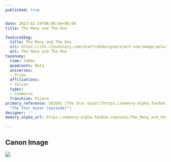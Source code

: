 ```yaml
---
published: true


date: 2023-02-24T08:00:00+00:00
title: The Many and The One

featuredImg:
  title: The Many and The One
  src: https://res.cloudinary.com/startrekdesignproject-com/image/upload/v1677219622/The-Many-and-The-One.png
  alt: The Many and The One
taxonomy:
  time: 2400s
  quadrants: Beta
  universes:
  - Prime
  affiliations:
  - Vulcan
  types:
  - Commerce
  franchise: Picard
primary_reference: S02E01 [The Star Gazer](https://memory-alpha.fandom.com/wiki/The_Star_Gazer_(episode)
  "The Star Gazer (episode)")
designer: ''
memory_alpha_url: https://memory-alpha.fandom.com/wiki/The_Many_and_the_One

---
```

## Canon Image

![](https://res.cloudinary.com/startrekdesignproject-com/image/upload/v1677219622/The-Many-and-The-One_PCD-2x1-1.jpg)